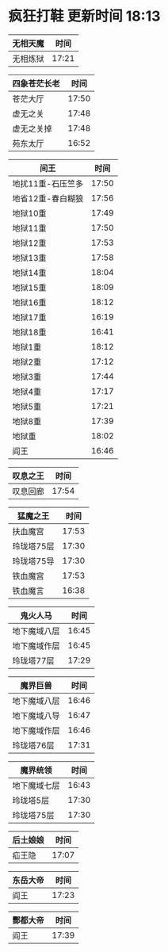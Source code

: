 # 疯狂打鞋 更新时间 18:13

| 无相天魔   | 时间    |
|--------|-------|
| 无相炼狱 | 17:21 |

| 四象苍茫长老   | 时间    |
|--------|-------|
| 苍茫大厅 | 17:50 |
| 虚无之关 | 17:48 |
| 虚无之关掉 | 17:48 |
| 苑东太厅 | 16:52 |

| 间王   | 时间    |
|--------|-------|
| 地扰11重-石压竺多 | 17:50 |
| 地省12重-春白糊狼 | 17:56 |
| 地狱10重 | 17:49 |
| 地狱11重 | 17:50 |
| 地狱12重 | 17:53 |
| 地狱13重 | 17:58 |
| 地狱14重 | 18:04 |
| 地狱15重 | 18:09 |
| 地狱16重 | 18:12 |
| 地狱17重 | 16:19 |
| 地狱18重 | 16:41 |
| 地狱1重 | 18:12 |
| 地狱2重 | 17:12 |
| 地狱3重 | 17:44 |
| 地狱4重 | 17:17 |
| 地狱5重 | 17:21 |
| 地狱8重 | 17:39 |
| 地狱重 | 18:02 |
| 阎王 | 16:46 |

| 叹息之王   | 时间    |
|--------|-------|
| 叹息回廊 | 17:54 |

| 猛魔之王   | 时间    |
|--------|-------|
| 扶血魔宫 | 17:53 |
| 玲珑塔75层 | 17:30 |
| 玲珑塔75导 | 17:30 |
| 铁血魔宫 | 17:53 |
| 铁血魔言 | 16:38 |

| 鬼火人马   | 时间    |
|--------|-------|
| 地下魔域八层 | 16:45 |
| 地下魔域作层 | 16:45 |
| 玲珑塔77层 | 17:29 |

| 魔界巨兽   | 时间    |
|--------|-------|
| 地下魔域八层 | 16:46 |
| 地下魔域八导 | 16:47 |
| 地下魔域作层 | 16:46 |
| 玲珑塔76层 | 17:31 |

| 魔界统领   | 时间    |
|--------|-------|
| 地下魔域七层 | 16:43 |
| 玲珑塔5层 | 17:30 |
| 玲珑塔75层 | 17:30 |

| 后土娘娘   | 时间    |
|--------|-------|
| 疝王隐 | 17:07 |

| 东岳大帝   | 时间    |
|--------|-------|
| 阎王 | 17:23 |

| 酆都大帝   | 时间    |
|--------|-------|
| 阎王 | 17:39 |